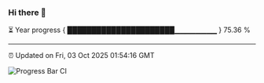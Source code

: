 ### Hi there 👋

⏳ Year progress { ██████████████████████▁▁▁▁▁▁▁▁ } 75.36 %

---

⏰ Updated on Fri, 03 Oct 2025 01:54:16 GMT

![Progress Bar CI](https://github.com/DhruviPatel157/GitHub-Actions-Demo/workflows/Progress%20Bar%20CI/badge.svg)
